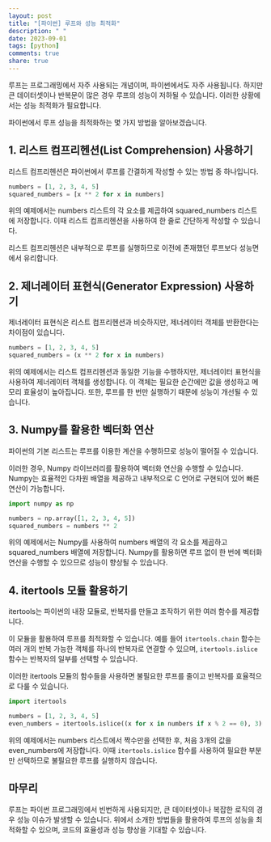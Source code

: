 ```yaml
---
layout: post
title: "[파이썬] 루프와 성능 최적화"
description: " "
date: 2023-09-01
tags: [python]
comments: true
share: true
---
```


루프는 프로그래밍에서 자주 사용되는 개념이며, 파이썬에서도 자주 사용됩니다. 하지만 큰 데이터셋이나 반복문이 많은 경우 루프의 성능이 저하될 수 있습니다. 이러한 상황에서는 성능 최적화가 필요합니다. 

파이썬에서 루프 성능을 최적화하는 몇 가지 방법을 알아보겠습니다.

## 1. 리스트 컴프리헨션(List Comprehension) 사용하기

리스트 컴프리헨션은 파이썬에서 루프를 간결하게 작성할 수 있는 방법 중 하나입니다. 

```python
numbers = [1, 2, 3, 4, 5]
squared_numbers = [x ** 2 for x in numbers]
```

위의 예제에서는 numbers 리스트의 각 요소를 제곱하여 squared_numbers 리스트에 저장합니다. 이때 리스트 컴프리헨션을 사용하여 한 줄로 간단하게 작성할 수 있습니다.

리스트 컴프리헨션은 내부적으로 루프를 실행하므로 이전에 존재했던 루프보다 성능면에서 유리합니다.

## 2. 제너레이터 표현식(Generator Expression) 사용하기

제너레이터 표현식은 리스트 컴프리헨션과 비슷하지만, 제너레이터 객체를 반환한다는 차이점이 있습니다.

```python
numbers = [1, 2, 3, 4, 5]
squared_numbers = (x ** 2 for x in numbers)
```

위의 예제에서는 리스트 컴프리헨션과 동일한 기능을 수행하지만, 제너레이터 표현식을 사용하여 제너레이터 객체를 생성합니다. 이 객체는 필요한 순간에만 값을 생성하고 메모리 효율성이 높아집니다. 또한, 루프를 한 번만 실행하기 때문에 성능이 개선될 수 있습니다.

## 3. Numpy를 활용한 벡터화 연산

파이썬의 기본 리스트는 루프를 이용한 계산을 수행하므로 성능이 떨어질 수 있습니다. 

이러한 경우, Numpy 라이브러리를 활용하여 벡터화 연산을 수행할 수 있습니다. Numpy는 효율적인 다차원 배열을 제공하고 내부적으로 C 언어로 구현되어 있어 빠른 연산이 가능합니다.

```python
import numpy as np

numbers = np.array([1, 2, 3, 4, 5])
squared_numbers = numbers ** 2
```

위의 예제에서는 Numpy를 사용하여 numbers 배열의 각 요소를 제곱하고 squared_numbers 배열에 저장합니다. Numpy를 활용하면 루프 없이 한 번에 벡터화 연산을 수행할 수 있으므로 성능이 향상될 수 있습니다.

## 4. itertools 모듈 활용하기

itertools는 파이썬의 내장 모듈로, 반복자를 만들고 조작하기 위한 여러 함수를 제공합니다. 

이 모듈을 활용하여 루프를 최적화할 수 있습니다. 예를 들어 `itertools.chain` 함수는 여러 개의 반복 가능한 객체를 하나의 반복자로 연결할 수 있으며, `itertools.islice` 함수는 반복자의 일부를 선택할 수 있습니다.

이러한 itertools 모듈의 함수들을 사용하면 불필요한 루프를 줄이고 반복자를 효율적으로 다룰 수 있습니다. 

```python
import itertools

numbers = [1, 2, 3, 4, 5]
even_numbers = itertools.islice((x for x in numbers if x % 2 == 0), 3)
```

위의 예제에서는 numbers 리스트에서 짝수만을 선택한 후, 처음 3개의 값을 even_numbers에 저장합니다. 이때 `itertools.islice` 함수를 사용하여 필요한 부분만 선택하므로 불필요한 루프를 실행하지 않습니다.

## 마무리

루프는 파이썬 프로그래밍에서 빈번하게 사용되지만, 큰 데이터셋이나 복잡한 로직의 경우 성능 이슈가 발생할 수 있습니다. 위에서 소개한 방법들을 활용하여 루프의 성능을 최적화할 수 있으며, 코드의 효율성과 성능 향상을 기대할 수 있습니다.